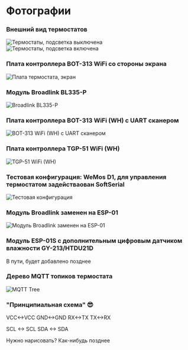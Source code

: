 # Фотографии

### Внешний вид термостатов
![Термостаты, подсветка выключена](https://github.com/mosave/Beok2MQTT/raw/main/Photos/p01%20Thermostats.jpg)
![Термостаты, подсветка включена](https://github.com/mosave/Beok2MQTT/raw/main/Photos/p02%20Backlight.jpg)

### Плата контроллера BOT-313 WiFi со стороны экрана
![Плата термостата, экран](https://github.com/mosave/Beok2MQTT/raw/main/Photos/p03%20Control%20Board%20Face.jpg)

### Модуль Broadlink BL335-P
![Broadlink BL335-P](https://github.com/mosave/Beok2MQTT/raw/main/Photos/p04%20Broadlink%20BL335-P.jpg)

### Плата контроллера BOT-313 WiFi (WH) с UART сканером
![BOT-313 WiFi (WH) с UART сканером](https://github.com/mosave/Beok2MQTT/raw/main/Photos/p05%20Control%20Board.jpg)

### Плата контроллера TGP-51 WiFi (WH)
![TGP-51 WiFi (WH)](https://github.com/mosave/Beok2MQTT/raw/main/Photos/p05%20Control%20Board%202.jpg)

### Тестовая конфигурация: WeMos D1, для управления термостатом задействаован SoftSerial
![Тестовая конфигурация](https://github.com/mosave/Beok2MQTT/raw/main/Photos/p06%20Test%20setup.jpg)

### Модуль Broadlink заменен на ESP-01
![Модуль Broadlink заменен на ESP-01](https://github.com/mosave/Beok2MQTT/raw/main/Photos/p07%20ESP-01%20installed.jpg)

### Модуль ESP-01S с дополнительным цифровым датчиком влажности GY-213/HTDU21D
В пути, будет добавлено позднее

### Дерево MQTT топиков термостата
![MQTT Tree](https://github.com/mosave/Beok2MQTT/raw/main/Photos/p09%20MQTT%20Tree.jpg)


### "Принципиальная схема" :sunglasses:

VCC<->VCC
GND<->GND
RX<->TX
TX<->RX

SCL <-> SCL
SDA <-> SDA

Нужно нарисовать? Как-нибудь позднее
